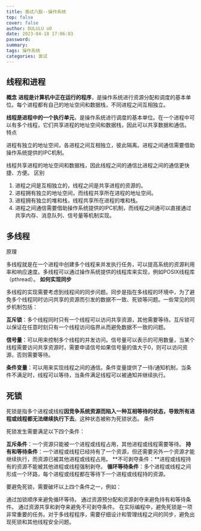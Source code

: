 ```yaml
---
title: 面试八股--操作系统
top: false
cover: false
author: DULULU oO
date: 2023-04-18 17:06:03
password:
summary:
tags: 操作系统
categories: 面试
---
```

## 线程和进程
**概念**
**进程是计算机中正在运行的程序**，是操作系统进行资源分配和调度的基本单位。每个进程都有自己的地址空间和数据栈，不同进程之间互相独立。

**线程是进程中的一个执行单元**，是操作系统进行调度的基本单位。在一个进程中可以有多个线程，它们共享进程的地址空间和数据栈，因此可以共享数据和通信。
特点

进程有独立的地址空间，各进程之间互相独立，彼此隔离。进程之间通信需要借助操作系统提供的IPC机制。

线程共享进程的地址空间和数据栈，因此线程之间的通信比进程之间的通信更快捷、方便。
区别

1. 进程之间是互相独立的，线程之间是共享进程的资源的。
2. 进程拥有独立的地址空间，而线程共享所在进程的地址空间。
3. 进程拥有独立的堆和栈，线程共享所在进程的堆和栈。
4. 进程之间通信需要借助操作系统提供的IPC机制，而线程之间通可以直接通过共享内存、消息队列、信号量等机制实现。

## 多线程
原理

多线程就是在一个进程中创建多个线程来并发执行任务，可以提高系统的资源利用率和响应速度。多线程可以通过操作系统提供的线程库来实现，例如POSIX线程库（pthread）。
**如何实现同步**

多线程的实现需要考虑到线程间的同步问题。同步是指在多线程的环境中，为了避免多个线程同时访问共享的资源而引发的数据不一致、死锁等问题。一些常见的同步机制包括：

**互斥锁**：多个线程同时只有一个线程可以访问共享资源，其他需要等待。互斥锁可以保证在任意时刻只有一个线程访问临界从而避免数据不一致的问题。

**信号量**：可以用来控制多个线程的并发访问。信号量可以表示的可用数量，当某个线程需要访问共享资源时，需要申请信号如果信号量的值大于0，则可以访问资源，否则需要等待。

**条件变量**：可以用来实现线程之间的通信。条件变量提供了一待/通知机制，当条件不满足时，线程可以等待，当条件满足线程可以被通知并继续执行。

## 死锁


死锁是指多个进程或线程**因竞争系统资源而陷入一种互相等待的状态，导致所有进程或线程都无法继续执行下去**。这种状态被称为死锁状态。
条件

死锁发生需要满足以下四个条件：

**互斥条件**：一个资源只能被一个进程或线程占用，其他进程或线程需要等待。
**持有和等待条件**：一个进程或线程已经持有了一个资源，但还需要另外一个资源才能继续执行，而资源已被其他进程或线程占用。
**不可剥夺条件：**进程或线程持有的资源不能被其他进程或线程强制剥夺。
**循环等待条件**：多个进程或线程之间形成一个环路，每个进程或线程都在等待下一个进程或线程持的资源。

要避免死锁，需要破坏以上四个条件之一，例如：

通过加锁顺序来避免循环等待。
通过资源预分配和资源剥夺来避免持有和等待条件。
通过资源共享和剥夺来避免不可剥夺条件。
在实际编程中，避免死锁是一项非常重要的任务。对于多线程程序，需要仔细设计和管理线程之间的同步，避免出现死锁和其他线程安全问题。